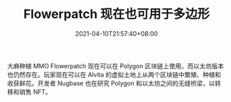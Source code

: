 ﻿---
title: "Flowerpatch 现在也可用于多边形"
date: 2021-04-10T21:57:40+08:00
lastmod: 2021-04-10T16:45:40+08:00
draft: false
authors: ["Fairy"]
description: "大麻种植 MMO Flowerpatch 现在可以在 Polygon 区块链上使用，而以太坊版本也仍然存在。玩家现在可以在 Alvita 的虚拟土地上从两个区块链中繁殖、种植和收获鲜花。开发者 Nugbase 也在研究 Polygon 和以太坊之间的无缝桥梁，以转移和销售 NFT。"
featuredImage: "flowerpatch-now-also-available-on-polygon.png"
tags: ["Strategy Game","策略游戏","Play to Earn"]
categories: ["news"]
news: ["策略游戏"]
weight: 
lightgallery: true
pinned: false
recommend: false
recommend1: false
---

大麻种植 MMO Flowerpatch 现在可以在 Polygon 区块链上使用，而以太坊版本也仍然存在。玩家现在可以在 Alvita 的虚拟土地上从两个区块链中繁殖、种植和收获鲜花。开发者 Nugbase 也在研究 Polygon 和以太坊之间的无缝桥梁，以转移和销售 NFT。

<!--more-->

